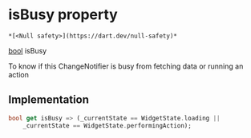 


# isBusy property




    *[<Null safety>](https://dart.dev/null-safety)*




[bool](https://api.flutter.dev/flutter/dart-core/bool-class.html) isBusy
  




<p>To know if this ChangeNotifier is busy from fetching data or running an action</p>



## Implementation

```dart
bool get isBusy => (_currentState == WidgetState.loading ||
    _currentState == WidgetState.performingAction);
```








